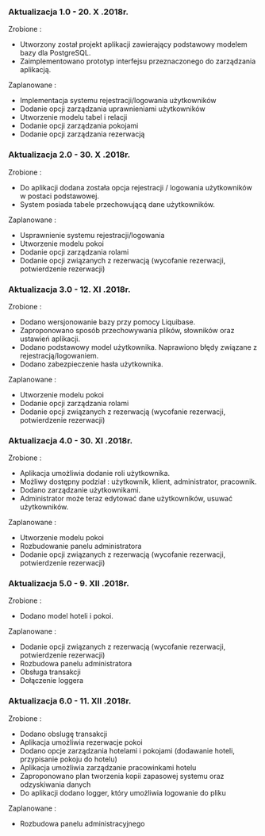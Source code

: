 ### Aktualizacja 1.0 -  20. X .2018r. ###

Zrobione :
- Utworzony został projekt aplikacji zawierający podstawowy modelem bazy dla PostgreSQL. 
- Zaimplementowano prototyp interfejsu przeznaczonego do zarządzania aplikacją.

Zaplanowane : 
- Implementacja systemu rejestracji/logowania użytkowników
- Dodanie opcji zarządzania uprawnieniami użytkowników 
- Utworzenie modelu tabel i relacji
- Dodanie opcji zarządzania pokojami
- Dodanie opcji zarządzania rezerwacją  

### Aktualizacja 2.0 -  30. X .2018r. ###

Zrobione :
- Do aplikacji dodana została opcja rejestracji / logowania użytkowników w postaci podstawowej. 
- System posiada tabele przechowującą dane użytkowników. 

Zaplanowane :  
- Usprawnienie systemu rejestracji/logowania 
- Utworzenie modelu pokoi 
- Dodanie opcji zarządzania rolami 
- Dodanie opcji związanych z rezerwacją (wycofanie rezerwacji, potwierdzenie rezerwacji)

### Aktualizacja 3.0 -  12. XI .2018r. ###

Zrobione :
- Dodano wersjonowanie bazy przy pomocy Liquibase. 
- Zaproponowano sposób przechowywania plików, słowników oraz ustawień aplikacji. 
- Dodano podstawowy model użytkownika. Naprawiono błędy związane z rejestracją/logowaniem. 
- Dodano zabezpieczenie hasła użytkownika.

Zaplanowane :
- Utworzenie modelu pokoi 
- Dodanie opcji zarządzania rolami 
- Dodanie opcji związanych z rezerwacją (wycofanie rezerwacji, potwierdzenie rezerwacji)

### Aktualizacja 4.0 -  30. XI .2018r. ###

Zrobione :
- Aplikacja umożliwia dodanie roli użytkownika. 
- Możliwy dostępny podział  : użytkownik, klient, administrator, pracownik.
- Dodano zarządzanie użytkownikami. 
- Administrator może teraz edytować dane użytkowników, usuwać użytkowników. 

Zaplanowane :
- Utworzenie modelu pokoi 
- Rozbudowanie panelu administratora
- Dodanie opcji związanych z rezerwacją (wycofanie rezerwacji, potwierdzenie rezerwacji)

### Aktualizacja 5.0 -  9. XII .2018r. ###

Zrobione :
- Dodano model hoteli i pokoi. 

Zaplanowane :
- Dodanie opcji związanych z rezerwacją (wycofanie rezerwacji, potwierdzenie rezerwacji)
- Rozbudowa panelu administratora
- Obsługa transakcji
- Dołączenie loggera

### Aktualizacja 6.0 -  11. XII .2018r. ###

Zrobione :
- Dodano obslugę transakcji
- Aplikacja umożliwia rezerwacje pokoi
- Dodano opcje zarządzania hotelami i pokojami (dodawanie hoteli, przypisanie pokoju do hotelu)
- Aplikacja umożliwia zarządzanie pracowinkami hotelu
- Zaproponowano plan tworzenia kopii zapasowej systemu oraz odzyskiwania danych
- Do aplikacji dodano logger, który umożliwia logowanie do pliku

Zaplanowane :
- Rozbudowa panelu administracyjnego
